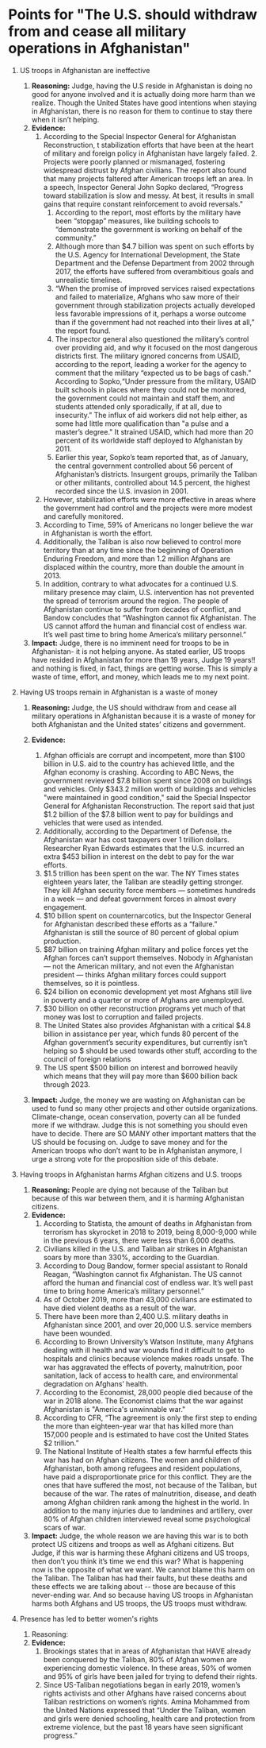# Points for "The U.S. should withdraw from and cease all military operations in Afghanistan"

1. US troops in Afghanistan are ineffective
   1. **Reasoning:** Judge, having the U.S reside in Afghanistan is doing no good for anyone involved and it is actually doing more harm than we realize. Though the United States have good intentions when staying in Afghanistan, there is no reason for them to continue to stay there when it isn’t helping.
   2. **Evidence:**
      1. According to the  Special Inspector General for Afghanistan Reconstruction, t stabilization efforts that have been at the heart of military and foreign policy in Afghanistan have largely failed.
         2. Projects were poorly planned or mismanaged, fostering widespread distrust by Afghan civilians. The report also found that many projects faltered after American troops left an area. In a speech, Inspector General John Sopko declared, “Progress toward stabilization is slow and messy. At best, it results in small gains that require constant reinforcement to avoid reversals." 
         1. According to the report, most efforts by the military have been “stopgap” measures, like building schools to “demonstrate the government is working on behalf of the community.” 
         2. Although more than $4.7 billion was spent on such efforts by the U.S. Agency for International Development, the State Department and the Defense Department from 2002 through 2017, the efforts have suffered from overambitious goals and unrealistic timelines. 
         3. “When the promise of improved services raised expectations and failed to materialize, Afghans who saw more of their government through stabilization projects actually developed less favorable impressions of it, perhaps a worse outcome than if the government had not reached into their lives at all,” the report found. 
         1. The inspector general also questioned the military’s control over providing aid, and why it focused on the most dangerous districts first. The military ignored concerns from USAID, according to the report, leading a worker for the agency to comment that the military “expected us to be bags of cash.” According to Sopko,“Under pressure from the military, USAID built schools in places where they could not be monitored, the government could not maintain and staff them, and students attended only sporadically, if at all, due to insecurity.” The influx of aid workers did not help either, as some had little more qualification than "a pulse and a master’s degree." It strained USAID, which had more than 20 percent of its worldwide staff deployed to Afghanistan by 2011. 
         1. Earlier this year, Sopko’s team reported that, as of January, the central government controlled about 56 percent of Afghanistan’s districts. Insurgent groups, primarily the Taliban or other militants, controlled about 14.5 percent, the highest recorded since the U.S. invasion in 2001.
      1. However, stabilization efforts were more effective in areas where the government had control and the projects were more modest and carefully monitored. 
      1. According to Time, 59% of Americans no longer believe the war in Afghanistan is worth the effort.
      2. Additionally, the Taliban is also now believed to control more territory than at any time since the beginning of Operation Enduring Freedom, and more than 1.2 million Afghans are displaced within the country, more than double the amount in 2013. 
      3. In addition, contrary to what advocates for a continued U.S. military presence may claim, U.S. intervention has not prevented the spread of terrorism around the region. The people of Afghanistan continue to suffer from decades of conflict, and Bandow concludes that “Washington cannot fix Afghanistan. The US cannot afford the human and financial cost of endless war. It’s well past time to bring home America’s military personnel.”
   3. **Impact:** Judge, there is no imminent need for troops to be in Afghanistan- it is not helping anyone. As stated earlier, US troops have resided in Afghanistan for more than 19 years, Judge 19 years!! and nothing is fixed, in fact, things are getting worse. This is simply a waste of time, effort, and money, which leads me to my next point.
2. Having US troops remain in Afghanistan is a waste of money
   1. **Reasoning:** Judge, the US should withdraw from and cease all military operations in Afghanistan because it is a waste of money for both Afghanistan and the United states’ citizens and government.
   2. **Evidence:**
      1. Afghan officials are corrupt and incompetent, more than \$100 billion in U.S. aid to the country has achieved little, and the Afghan economy is crashing. According to ABC News, the government reviewed \$7.8 billion spent since 2008 on buildings and vehicles. Only \$343.2 million worth of buildings and vehicles "were maintained in good condition," said the Special Inspector General for Afghanistan Reconstruction. The report said that just \$1.2 billion of the \$7.8 billion went to pay for buildings and vehicles that were used as intended.
      2. Additionally, according to the Department of Defense, the Afghanistan war has cost taxpayers over 1 trillion dollars. Researcher Ryan Edwards estimates that the U.S. incurred an extra \$453 billion in interest on the debt to pay for the war efforts.
      3. \$1.5 trillion has been spent on the war. The NY Times states eighteen years later, the Taliban are steadily getting stronger. They kill Afghan security force members — sometimes hundreds in a week — and defeat government forces in almost every engagement. 
      4. \$10 billion spent on counternarcotics, but the Inspector General for Afghanistan described these efforts as a “failure.” Afghanistan is still the source of 80 percent of global opium production. 
      5. \$87 billion on training Afghan military and police forces yet the Afghan forces can’t support themselves. Nobody in Afghanistan — not the American military, and not even the Afghanistan president — thinks Afghan military forces could support themselves, so it is pointless. 
      6. \$24 billion on economic development yet most Afghans still live in poverty and a quarter or more of Afghans are unemployed.  
      7. \$30 billion on other reconstruction programs yet much of that money was lost to corruption and failed projects. 
      2. The United States also provides Afghanistan with a critical \$4.8 billion in assistance per year, which funds 80 percent of the Afghan government’s security expenditures, but currently isn’t helping so \$ should be used towards other stuff, according to the council of foreign relations
      3. The US spent \$500 billion on interest and borrowed heavily which means that they will pay more than \$600 billion back through 2023. 

   3. **Impact:** Judge, the money we are wasting on Afghanistan can be used to fund so many other projects and other outside organizations. Climate-change, ocean conservation, poverty can all be funded more if we withdraw. Judge this is not something you should even have to decide. There are SO MANY other important matters that the US should be focusing on. Judge to save money and for the American troops who don’t want to be in Afghanistan anymore, I urge a strong vote for the proposition side of this debate.  

3. Having troops in Afghanistan harms Afghan citizens and U.S. troops
   1. **Reasoning:** People are dying not because of the Taliban but because of this war between them, and it is harming Afghanistan citizens. 
   2. **Evidence:**
      1. According to Statista, the amount of deaths in Afghanistan from terrorism has skyrocket in 2018 to 2019, being 8,000-9,000 while in the previous 6 years, there were less than 6,000 deaths.
      2. Civilians killed in the U.S. and Taliban air strikes in Afghanistan soars by more than 330%, according to the Guardian. 
      3. According to Doug Bandow, former special assistant to Ronald Reagan, “Washington cannot fix Afghanistan. The US cannot afford the human and financial cost of endless war. It’s well past time to bring home America’s military personnel.”
      4. As of October 2019, more than 43,000 civilians are estimated to have died violent deaths as a result of the war.
      5. There have been more than 2,400 U.S. military deaths in Afghanistan since 2001, and over 20,000 U.S. service members have been wounded.
      6. According to Brown University’s Watson Institute, many Afghans dealing with ill health and war wounds find it difficult to get to hospitals and clinics because violence makes roads unsafe. The war has aggravated the effects of poverty, malnutrition, poor sanitation, lack of access to health care, and environmental degradation on Afghans’ health.
      7. According to the Economist, 28,000 people died because of the war in 2018 alone. The Economist claims that the war against Afghanistan is "America's unwinnable war."
      8. According to CFR, “The agreement is only the first step to ending the more than eighteen-year war that has killed more than 157,000 people and is estimated to have cost the United States \$2 trillion.”
      9. The National Institute of Health states a few harmful effects this war has had on Afghan citizens. The women and children of Afghanistan, both among refugees and resident populations, have paid a disproportionate price for this conflict. They are the ones that have suffered the most, not because of the Taliban, but because of the war. The rates of  malnutrition, disease, and death among Afghan children rank among the highest in the world. In addition to the many injuries due to landmines and artillery, over 80% of Afghan children interviewed reveal some psychological scars of war.
   1. **Impact:** Judge, the whole reason we are having this war is to both protect US citizens and troops as well as Afghani citizens. But Judge, if this war is harming these Afghani citizens and US troops, then don’t you think it’s time we end this war? What is happening now is the opposite of what we want. We cannot blame this harm on the Taliban. The Taliban has had their faults, but these deaths and these effects we are talking about -- those are because of this never-ending war. And so because having US troops in Afghanistan harms both Afghans and US troops, the US troops must withdraw.

4. Presence has led to better women's rights
   1. Reasoning:
   2. **Evidence:** 
      1. Brookings states that in areas of Afghanistan that HAVE already been conquered by the Taliban, 80% of Afghan women are experiencing domestic violence. In these areas, 50% of women and 95% of girls have been jailed for trying to defend their rights. 
      2. Since US-Taliban negotiations began in early 2019, women’s rights activists and other Afghans have raised concerns about Taliban restrictions on women’s rights. Amina Mohammed from the United Nations expressed that “Under the Taliban, women and girls were denied schooling, health care and protection from extreme violence, but the past 18 years have seen significant progress.” 
